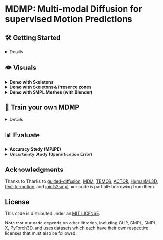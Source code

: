 # MDMP: Multi-modal Diffusion for supervised Motion Predictions 

## 🛠️ Getting Started

<details>

### 1. Setup Conda environment

```shell
sudo apt update
sudo apt install ffmpeg
conda env create -f environment.yml
conda activate mdmp
python -m spacy download en_core_web_sm
pip install git+https://github.com/openai/CLIP.git
```
We test our code on Python 3.7.13 and PyTorch 1.7.1

#### Alternative: Pip Installation
<details>
We provide an alternative pip installation in case you encounter difficulties setting up the conda environment.

```
pip install -r requirements.txt
```
We test this installation on Python 3.10

</details>

### 2. Download dependencies:

```bash
bash prepare/download_smpl_files.sh
bash prepare/download_glove.sh
bash prepare/download_t2m_evaluators.sh
bash prepare/download_recognition_models.sh
```

#### Troubleshooting
To address the download error related to gdown: "Cannot retrieve the public link of the file. You may need to change the permission to 'Anyone with the link', or have had many accesses". A potential solution is to run `pip install --upgrade --no-cache-dir gdown`

### 3. Get data

**HumanML3D** - Follow the instructions in [HumanML3D](https://github.com/EricGuo5513/HumanML3D.git),
then copy the result dataset to our repository:

```shell
cp -r ../HumanML3D/HumanML3D ./dataset/HumanML3D
```

<!-- **KIT** - Download from [HumanML3D](https://github.com/EricGuo5513/HumanML3D.git) (no processing needed this time) and the place result in `./dataset/KIT-ML` -->

### 4. Download the pretrained models

```
bash prepare/download_models.sh
```

#### (Optional) Download Manually

[mdmp_pretrained](https://leobringer.com/wp-content/uploads/2024/09/preatrained_model.zip) - it's a zip file, unzip and place them in `./save/`.

</details>


## 👁️ Visuals

<details>
  <summary><b>Demo with Skeletons</b></summary>

### Generate from test set prompts

```shell
python -m sample.generate_w_gt --model_path ./save/mdmp_pretrained/model000500000.pt --num_samples 3 --num_repetitions 3
```

**You may modify the arguments based on your preferences:**
* `--device` id. 
* `--num_samples` to generate more samples conditionned on different inputs
* `--num_repetitions` to generate more samples conditionned on the same inputs
* `--model_path` to change the path if you have trained your own model and want to test it

**Running those will get you:**
* `results.npy` file with text prompts and xyz positions of the generated animation
* `sample##_rep##.mp4` - a stick figure animation for each generated motion including the ground-truth motion for comparison.

It should look something like this:

<div align="center">
  <img src="assets/example1.gif" alt="example">
</div>

</details>

<details>
  <summary><b>Demo with Skeletons & Presence zones</b></summary>

```shell
python -m sample.generate_w_zones --model_path ./save/mdmp_pretrained/model000500000.pt --num_samples 3 --num_repetitions 3
```

**You may modify the arguments based on your preferences:**
* `--device` id. 
* `--num_samples` to generate more samples conditionned on different inputs
* `--num_repetitions` to generate more samples conditionned on the same inputs
* `--model_path` to change the path if you have trained your own model and want to test it


**Running those will get you:**
* `results.npy` file with text prompts and xyz positions of the generated animation
* `sample##_rep##.mp4` - a stick figure animation for each generated motion including zones of presence around 'end-effector' joints to assess uncertainty.

It should look something like this:

<div align="center">
  <img src="assets/example2.gif" alt="example">
</div>

</details>

<details>
  <summary><b>Demo with SMPL Meshes (with Blender)</b></summary>

### Generate simple skeleton videos to be rendered

```shell
python -m sample.generate_for_meshes --model_path ./save/mdmp_pretrained/model000500000.pt --num_samples 3 --num_repetitions 3
```

**You may also define:**
* `--device` id.
* `--num_samples` to generate more samples conditionned on different inputs
* `--num_repetitions` to generate more samples conditionned on the same inputs
* `--model_path` to change the path if you have trained your own model and want to test it

**Running those will get you:**
* `results.npy` file with text prompts and xyz positions of the generated animation
* `sample##_rep##.mp4` - a stick figure animation for each generated motion with no ground-truth, no floor, nor zones of presence.

It should look something like this:

<div align="center">
  <img src="assets/example3.gif" alt="example">
</div>

### Create SMPL parameters

Frow now on if you want to render the SMPL mesh you should chose an `.mp4` file that you would like to render, copy its relative path and use the following script to create SMPL parameters of that file:

```shell
python -m visualize.render_mesh --input_path /path/to/mp4/stick/figure/file
```

**This script outputs:**
* `sample##_rep##_smpl_params.npy` - SMPL parameters (thetas, root translations, vertices and faces)
* `sample##_rep##_obj` - Mesh per frame in `.obj` format.

### Set up blender

Refer to [TEMOS-Rendering motions](https://github.com/Mathux/TEMOS) for blender setup, then install the following dependencies.

```
YOUR_BLENDER_PYTHON_PATH/python -m pip install -r prepare/blender_requirements.txt
```

### Render SMPL meshes

Run the following command to render SMPL using blender:

```
YOUR_BLENDER_PATH/blender --background --python render.py -- --cfg=./configs/render.yaml --npy=YOUR_NPY_FOLDER --mode=video
```

**You may also define:**
- `--mode=video`: render mp4 video
- `--mode=sequence`: render the whole motion in a png image.

**Based on the mode you chose this script outputs:**
* `sample##_rep##_smpl_params.mp4` - a Video with the SMPL parameters rendered with Blender that should look like this:

<div align="center">
  <img src="assets/example3.gif" alt="example">
</div>

* `sample##_rep##_smpl_params.png` - A summary of the sequence through an image that should look like this:

<div align="center">
  <img src="assets/example6.png" alt="example">
</div>

* It will also create one folder with the `.obj` files and one with each single frame of the video.


</details>

## 🚀 Train your own MDMP

<details>

**HumanML3D**
```shell
python -m train.train_mdmp --save_dir save/my_own_mdmp --dataset humanml
```

* Use `--diffusion_steps 50` to train a faster model with less diffusion steps.
* Use `--device` to define GPU id.
* Add `--train_platform_type {ClearmlPlatform, TensorboardPlatform}` to track results with either [ClearML](https://clear.ml/) or [Tensorboard](https://www.tensorflow.org/tensorboard).
* Add `--use_gcn true` to try the GCN version
* Change `--emb_motion_len` to a value lower than 50 if you want you model to be conditionned on shorter motion sequences
* Add `--num_steps` to specificy the number of training steps and train more or less
* Use `--batch_size` to change to a smaller batch size if your GPU memory gets in the way

</details>

## 📊 Evaluate

<details>
  <summary><b>Accuracy Study (MPJPE)</b></summary>

* Takes about 30mins (on a single GPU) for 3 repetitions per input to go over the entire test set (excluding motion sequences shorter than 3s).
* The output of this script will be printed in the terminal and correspond to the MPJPE at various time steps of the predicted motion (from 0.5 to 5.5s).
* The pre-trained model results should match the ones reported in the temporal chart of the paper (or sometimes lower).

```shell
python -m eval.eval_mpjpe --model_path ./save/mdmp_pretrained/model000500000.pt --num_repetitions 3
```

**You may also define:**
* `--device` id.
* `--num_samples` to generate more samples conditionned on different inputs
* `--num_repetitions` to generate more samples conditionned on the same inputs
* `--model_path` to change the path if you have trained your own model and want to test it

The chart in the paper:
<img src="assets/temporal_chart.png" alt="Temporal Chart" width="400">:

</details>

<details>
  <summary><b>Uncertainty Study (Sparsification Error)</b></summary>

* The output of this script will be saved in the folder and correspond to the Sparsification Plot.
* The pre-trained model results should approxiametly match the ones reported in the paper (or sometimes lower).

```shell
python -m eval.eval_spars --model_path ./save/mdmp_pretrained/model000500000.pt --num_samples 10 --num_repetitions 5
```

**You may also define:**
* `--device` id.
* `--num_samples` to generate more samples conditionned on different inputs
* `--num_repetitions` to generate more samples conditionned on the same inputs (usually results in a curve that aligns even closely to the Oracle)
* `--model_path` to change the path if you have trained your own model and want to test it

The plot in the paper: (here we only assess 'Mode Divergence' which is the best index)
<img src="assets/sparsification.png" alt="Temporal Chart" width="400">:

</details>

## Acknowledgments

Thanks to Thanks to [guided-diffusion](https://github.com/openai/guided-diffusion), [MDM](https://github.com/GuyTevet/motion-diffusion-model), [TEMOS](https://github.com/Mathux/TEMOS), [ACTOR](https://github.com/Mathux/ACTOR), [HumanML3D](https://github.com/EricGuo5513/HumanML3D), [text-to-motion](https://github.com/EricGuo5513/text-to-motion), and [joints2smpl](https://github.com/wangsen1312/joints2smpl), our code is partially borrowing from them.

## License

This code is distributed under an [MIT LICENSE](LICENSE).

Note that our code depends on other libraries, including CLIP, SMPL, SMPL-X, PyTorch3D, and uses datasets which each have their own respective licenses that must also be followed.